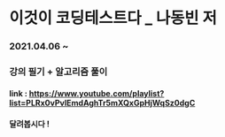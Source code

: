 # 이것이 코딩테스트다 _ 나동빈 저
### 2021.04.06 ~
### 강의 필기 + 알고리즘 풀이
#### link : https://www.youtube.com/playlist?list=PLRx0vPvlEmdAghTr5mXQxGpHjWqSz0dgC
#### 달려봅시다 !
